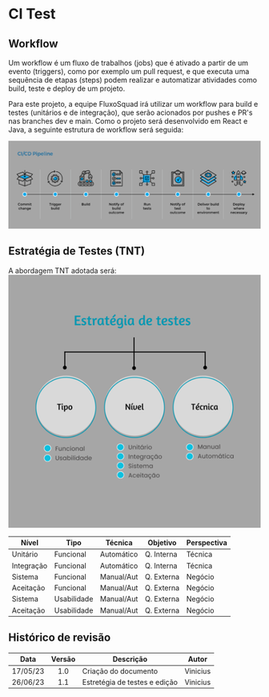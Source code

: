 # CI Test

## Workflow
Um workflow é um fluxo de trabalhos (jobs) que é ativado a partir de um evento (triggers), como por exemplo um pull request, e que executa uma sequência de etapas (steps) podem realizar e automatizar atividades como build, teste e deploy de um projeto.

Para este projeto, a equipe FluxoSquad irá utilizar um workflow para build e testes (unitários e de integração), que serão acionados por pushes e PR's nas branches dev e main. 
Como o projeto será desenvolvido em React e Java, a seguinte estrutura de workflow será seguida:

![CI Workflow](./img/CI_Workflow.png)

## Estratégia de Testes (TNT)
A abordagem TNT adotada será:          
![Estratégia de testes](./img/EstrategiaTestes.png)

| Nível      | Tipo        | Técnica     | Objetivo   | Perspectiva  |
| ---------- | ----------- | ----------- | ---------- | ------------ |
| Unitário   | Funcional   | Automático  | Q. Interna | Técnica      |
| Integração | Funcional   | Automático  | Q. Interna | Técnica      |
| Sistema    | Funcional   | Manual/Aut  | Q. Externa | Negócio      |
| Aceitação  | Funcional   | Manual/Aut  | Q. Externa | Negócio      |
| Sistema    | Usabilidade | Manual/Aut  | Q. Externa | Negócio      |
| Aceitação  | Usabilidade | Manual/Aut  | Q. Externa | Negócio      |

## Histórico de revisão
|   Data   | Versão | Descrição                                  | Autor    |
| :------: | :----: | ------------------------------------------ | -------- |
| 17/05/23 |  1.0   | Criação do documento                       | Vinicius |
| 26/06/23 |  1.1   | Estretégia de testes e edição              | Vinicius |
